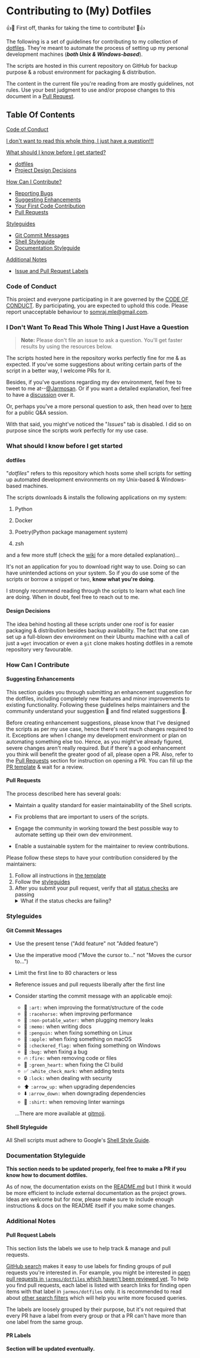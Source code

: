 # Contributing to (My) Dotfiles

:+1::tada: First off, thanks for taking the time to contribute! :tada::+1:

The following is a set of guidelines for contributing to my collection of [dotfiles](https://dotfiles.github.io/). They're meant to automate the process of setting up my personal development machines (***both Unix & Windows-based***).

The scripts are hosted in this current repository on GitHub for backup purpose & a robust environment for packaging & distribution.

The content in the current file you're reading from are mostly guidelines, not rules. Use your best judgment to use and/or propose changes to this document in a [Pull Request](./PULL_REQUEST_TEMPLATE.md).

## Table Of Contents

[Code of Conduct](#code-of-conduct)

[I don't want to read this whole thing, I just have a question!!!](#i-dont-want-to-read-this-whole-thing-i-just-have-a-question)

[What should I know before I get started?](#what-should-i-know-before-i-get-started)

* [dotfiles](#dotfiles)
* [Project Design Decisions](#design-decisions)

[How Can I Contribute?](#how-can-i-contribute)

* [Reporting Bugs](#reporting-bugs)
* [Suggesting Enhancements](#suggesting-enhancements)
* [Your First Code Contribution](#your-first-code-contribution)
* [Pull Requests](#pull-requests)

[Styleguides](#styleguides)

* [Git Commit Messages](#git-commit-messages)
* [Shell Styleguide](#shell-styleguide)
* [Documentation Styleguide](#documentation-styleguide)

[Additional Notes](#additional-notes)

* [Issue and Pull Request Labels](#issue-and-pull-request-labels)

### Code of Conduct

This project and everyone participating in it are governed by the [CODE OF CONDUCT](https://github.com/Jarmos-san/.github/blob/master/CODE_OF_CONDUCT.md). By participating, you are expected to uphold this code. Please report unacceptable behaviour to [somraj.mle@gmail.com](mailto:somraj.mle@gmail.com).

### I Don't Want To Read This Whole Thing I Just Have a Question

> **Note:** Please don't file an issue to ask a question. You'll get faster results by using the resources below.

The scripts hosted here in the repository works perfectly fine for me & as expected. If you've some suggestions about writing certain parts of the script in a better way, I welcome PRs for it.

Besides, if you've questions regarding my dev environment, feel free to tweet to me at--[@Jarmosan](https://twitter.com/Jarmosan). Or if you want a detailed explanation, feel free to have a [discussion](https://github.com/Jarmos-san/dotfiles/discussions) over it.

Or, perhaps you've a more personal question to ask, then head over to [here](https://github.com/Jarmos-san/Jarmos-san/discussions/categories/q-a) for a public Q&A session.

With that said, you might've noticed the "*Issues*" tab is disabled. I did so on purpose since the scripts work perfectly for my use case.

### What should I know before I get started

#### dotfiles

"*dotfiles*" refers to this repository which hosts some shell scripts for setting up automated development environments on my Unix-based & Windows-based machines.

The scripts downloads & installs the following applications on my system:

1. Python

2. Docker

3. Poetry(Python package management system)

4. zsh

and a few more stuff (check the [wiki](https://github.com/Jarmos-san/dotfiles/wiki) for a more detailed explanation)...

It's not an application for you to download right way to use. Doing so can have unintended actions on your system. So if you do use some of the scripts or borrow a snippet or two, **know what you're doing**.

I strongly recommend reading through the scripts to learn what each line are doing. When in doubt, feel free to reach out to me.

#### Design Decisions

The idea behind hosting all these scripts under one roof is for easier packaging & distribution besides backup availability. The fact that one can set up a full-blown dev environment on their Ubuntu machine with a call of just a `wget` invocation or even a `git` clone makes hosting dotfiles in a remote repository very favourable.

### How Can I Contribute

#### Suggesting Enhancements

This section guides you through submitting an enhancement suggestion for the dotfiles, including completely new features and minor improvements to existing functionality. Following these guidelines helps maintainers and the community understand your suggestion :pencil: and find related suggestions :mag_right:.

Before creating enhancement suggestions, please know that I've designed the scripts as per my use case, hence there's not much changes required to it. Exceptions are when I change my development environment or plan on automating something else too. Hence, as you might've already figured, severe changes aren't really required. But if there's a good enhancement you think will benefit the greater good of all, please open a PR. Also, refer to the [Pull Requests](#pull-requests) section for instruction on opening a PR. You can fill up the [PR template](./PULL_REQUEST_TEMPLATE.md) & wait for a review.

#### Pull Requests

The process described here has several goals:

* Maintain a quality standard for easier maintainability of the Shell scripts.

* Fix problems that are important to users of the scripts.

* Engage the community in working toward the best possible way to automate setting up their own dev environment.

* Enable a sustainable system for the maintainer to review contributions.

Please follow these steps to have your contribution considered by the maintainers:

1. Follow all instructions in [the template](./PULL_REQUEST_TEMPLATE.md)
2. Follow the [styleguides](#styleguides)
3. After you submit your pull request, verify that all [status checks](https://help.github.com/articles/about-status-checks/) are passing <details><summary>What if the status checks are failing?</summary>If a status check is failing, and you believe that the failure is unrelated to your change, please leave a comment on the pull request explaining why you believe the failure is unrelated. A maintainer will re-run the status check for you. If we conclude that the failure was a false positive, then we will open an issue to track that problem with our status check suite.</details>

### Styleguides

#### Git Commit Messages

* Use the present tense ("Add feature" not "Added feature")
* Use the imperative mood ("Move the cursor to..." not "Moves the cursor to...")
* Limit the first line to 80 characters or less
* Reference issues and pull requests liberally after the first line
* Consider starting the commit message with an applicable emoji:
  * :art: `:art:` when improving the format/structure of the code
  * :racehorse: `:racehorse:` when improving performance
  * :non-potable_water: `:non-potable_water:` when plugging memory leaks
  * :memo: `:memo:` when writing docs
  * :penguin: `:penguin:` when fixing something on Linux
  * :apple: `:apple:` when fixing something on macOS
  * :checkered_flag: `:checkered_flag:` when fixing something on Windows
  * :bug: `:bug:` when fixing a bug
  * :fire: `:fire:` when removing code or files
  * :green_heart: `:green_heart:` when fixing the CI build
  * :white_check_mark: `:white_check_mark:` when adding tests
  * :lock: `:lock:` when dealing with security
  * :arrow_up: `:arrow_up:` when upgrading dependencies
  * :arrow_down: `:arrow_down:` when downgrading dependencies
  * :shirt: `:shirt:` when removing linter warnings

  ...There are more available at [gitmoji](https://gitmoji.carloscuesta.me/).

#### Shell Styleguide

All Shell scripts must adhere to Google's [Shell Style Guide](https://google.github.io/styleguide/shellguide.html).

<!-- TODO -->
### Documentation Styleguide

**This section needs to be updated properly, feel free to make a PR if you know how to document dotfiles.**

As of now, the documentation exists on the [README.md](../README.md) but I think it would be more efficient to include external documentation as the project grows. Ideas are welcome but for now, please make sure to include enough instructions & docs on the README itself if you make some changes.

### Additional Notes

#### Pull Request Labels

This section lists the labels we use to help track & manage and pull requests.

[GitHub search](https://help.github.com/articles/searching-issues/) makes it easy to use labels for finding groups of pull requests you're interested in. For example, you might be interested in [open pull requests in `jarmos/dotfiles` which haven't been reviewed yet](https://github.com/search?utf8=%E2%9C%93&q=is%3Aopen+is%3Apr+repo%3Ajarmos%2Fdotfiles+comments%3A0). To help you find pull requests, each label is listed with search links for finding open items with that label in `jarmos/dotfiles` only. it is recommended to read about [other search filters](https://help.github.com/articles/searching-issues/) which will help you write more focused queries.

The labels are loosely grouped by their purpose, but it's not required that every PR have a label from every group or that a PR can't have more than one label from the same group.

<!-- TODO -->
#### PR Labels

**Section will be updated eventually.**
